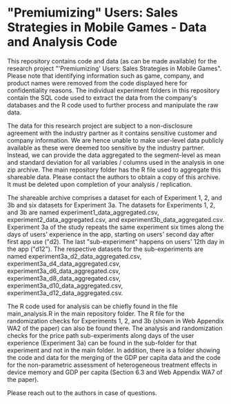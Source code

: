 # "Premiumizing" Users: Sales Strategies in Mobile Games - Data and Analysis Code

This repository contains code and data (as can be made available) for the research project "'Premiumizing' Users: Sales Strategies in Mobile Games". Please note that identifying information such as game, company, and product names were removed from the code displayed here for confidentiality reasons. The individual experiment folders in this repository contain the SQL code used to extract the data from the company's databases and the R code used to further process and manipulate the raw data.

The data for this research project are subject to a non-disclosure agreement with the industry partner as it contains sensitive customer and company information. We are hence unable to make user-level data publicly available as these were deemed too sensitive by the industry partner. Instead, we can provide the data aggregated to the segment-level as mean and standard deviation for all variables / columns used in the analysis in one zip archive. The main repository folder has the R file used to aggregate this shareable data. Please contact the authors to obtain a copy of this archive. It must be deleted upon completion of your analysis / replication. 

The shareable archive comprises a dataset for each of Experiment 1, 2, and 3b and six datasets for Experiment 3a. The datasets for Experiments 1, 2, and 3b are named experiment1_data_aggregated.csv, experiment2_data_aggregated.csv, and experiment3b_data_aggregated.csv. Experiment 3a of the study repeats the same experiment six times along the days of users' experience in the app, starting on users' second day after first app use ("d2). The last "sub-experiment" happens on users' 12th day in the app ("d12"). The respective datasets for the sub-experiments are named experiment3a_d2_data_aggregated.csv, experiment3a_d4_data_aggregated.csv, experiment3a_d6_data_aggregated.csv, experiment3a_d8_data_aggregated.csv, experiment3a_d10_data_aggregated.csv, experiment3a_d12_data_aggregated.csv. 

The R code used for analysis can be chiefly found in the file main_analysis.R in the main repository folder. The R file for the randomization checks for Experiments 1, 2, and 3b (shown in Web Appendix WA2 of the paper) can also be found there. The analysis and randomization checks for the price path sub-experiments along days of the user experience (Experiment 3a) can be found in the sub-folder for that experiment and not in the main folder. In addition, there is a folder showing the code and data for the merging of the GDP per capita data and the code for the non-parametric assessment of heterogeneous treatment effects in device memory and GDP per capita (Section 6.3 and Web Appendix WA7 of the paper).

Please reach out to the authors in case of questions.
